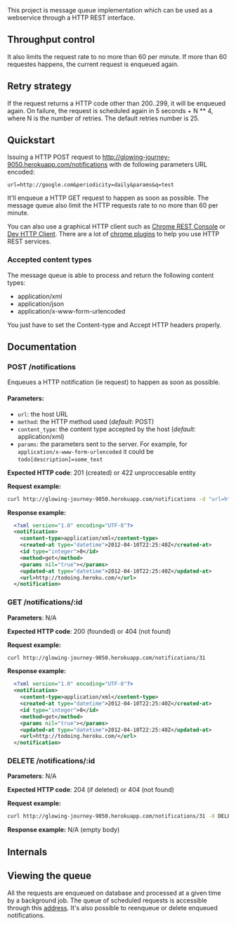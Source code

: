This project is message queue implementation which can be used as a webservice through a HTTP REST interface.


## Throughput control

It also limits the request rate to no more than 60 per minute. If more than 60 requestes happens, the current request is enqueued again.

## Retry strategy

If the request returns a HTTP code other than 200..299, it will be enqueued again. On failure, the request is scheduled again in 5 seconds + N ** 4, where N is the number of retries. The default retries number is 25.

## Quickstart

Issuing a HTTP POST request to http://glowing-journey-9050.herokuapp.com/notifications with de following parameters URL encoded:

```
url=http://google.com&periodicity=daily&params&q=test
```

It'll enqueue a HTTP GET request to happen as soon as possible. The message queue also limit the HTTP requests rate to no more than 60 per minute.

You can also use a graphical HTTP client such as [Chrome REST Console](https://chrome.google.com/webstore/detail/cokgbflfommojglbmbpenpphppikmonn) or [Dev HTTP Client](https://chrome.google.com/webstore/detail/aejoelaoggembcahagimdiliamlcdmfm). There are a lot of [chrome plugins](https://chrome.google.com/webstore/search/http%20client) to help you use HTTP REST services.


### Accepted content types

The message queue is able to process and return the following content types:

- application/xml
- application/json
- application/x-www-form-urlencoded

You just have to set the Content-type and Accept HTTP headers properly.

## Documentation

### POST /notifications

Enqueues a HTTP notification (ie request) to happen as soon as possible.

#### Parameters:

- ``url``: the host URL
- ``method``: the HTTP method used (*default*: POST)
- ``content_type``: the content type accepted by the host (*default*: application/xml)
- ``params``: the parameters sent to the server. For example, for ``application/x-www-form-urlencoded`` it could be ``todo[description]=some_text``

**Expected HTTP code**: 201 (created) or 422 unproccesable entity

**Request example:**

```bash
curl http://glowing-journey-9050.herokuapp.com/notifications -d "url=http://google.com&method=post"
```

**Response example:**

```xml
  <?xml version="1.0" encoding="UTF-8"?>
  <notification>
    <content-type>application/xml</content-type>
    <created-at type="datetime">2012-04-10T22:25:40Z</created-at>
    <id type="integer">8</id>
    <method>get</method>
    <params nil="true"></params>
    <updated-at type="datetime">2012-04-10T22:25:40Z</updated-at>
    <url>http://todoing.heroku.com/</url>
  </notification>
```

### GET /notifications/:id

**Parameters**: N/A

**Expected HTTP code**: 200 (founded) or 404 (not found)

**Request example:**

```bash
curl http://glowing-journey-9050.herokuapp.com/notifications/31
```

**Response example:**

```xml
  <?xml version="1.0" encoding="UTF-8"?>
  <notification>
    <content-type>application/xml</content-type>
    <created-at type="datetime">2012-04-10T22:25:40Z</created-at>
    <id type="integer">8</id>
    <method>get</method>
    <params nil="true"></params>
    <updated-at type="datetime">2012-04-10T22:25:40Z</updated-at>
    <url>http://todoing.heroku.com/</url>
  </notification>
```
### DELETE /notifications/:id

**Parameters**: N/A

**Expected HTTP code**: 204 (if deleted) or 404 (not found)

**Request example:**

```bash
curl http://glowing-journey-9050.herokuapp.com/notifications/31 -X DELETE
```

**Response example:** N/A (empty body)

## Internals

## Viewing the queue

All the requests are enqueued on database and processed at a given time by a background job. The queue of scheduled requests is accessible through this [address](http://glowing-journey-9050.herokuapp.com/schedules). It's also possible to reenqueue or delete enqueued notifications.
